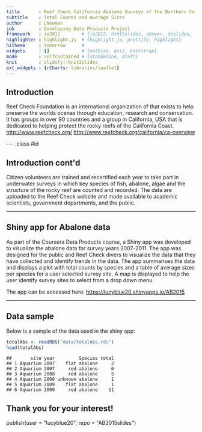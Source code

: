 ```yaml
---
title       : Reef Check California Abalone Surveys of the Northern California Coast
subtitle    : Total Counts and Average Sizes
author      : LNewman 
job         : Developing Data Products Project
framework   : io2012        # {io2012, html5slides, shower, dzslides, ...}
highlighter : highlight.js  # {highlight.js, prettify, highlight}
hitheme     : tomorrow      # 
widgets     : []            # {mathjax, quiz, bootstrap}
mode        : selfcontained # {standalone, draft}
knit        : slidify::knit2slides
ext_widgets : {rCharts: libraries/leaflet}
---
```


## Introduction

Reef Check Foundation is an international organization of that exists to help preserve the worlds ocenas through education, research and conservation.  It has groups in over 90 countries and a group in California, USA that is dedicated to helping protect the rocky reefs of the California Coast. http://www.reefcheck.org/  http://www.reefcheck.org/california/ca-overview


--- .class #id 

## Introduction cont'd

Citizen volunteers are trained and recertified each year to take part in underwater surveys in which key species of fish, abalone, algae and the structure of the rocky reef are counted and recorded.  The data are uploaded to the Reef Check website and made available to academic scientists, government departments, and the public.

--- 

## Shiny app for Abalone data

As part of the Coursera Data Products course, a Shiny app was developed to visualize the abalone data for survey years 2007-2011.  The app was designed for the public and Reef Check divers to visualize the data that they have collected and identify trends in the data. The app summarises the data and displays a plot with total counts by species and a table of average sizes per species for a user selected survey site.  A map is displayed to help the user identify survey sites to select from a drop down menu.

The app can be accessed here: https://lucyblue20.shinyapps.io/AB2015

---


## Data sample

Below is a sample of the data used in the shiny app:


```r
totalAbs <- readRDS("data/totalAbs.rds")
head(totalAbs)
```

```
##       site year         Species total
## 1 Aquarium 2007    flat abalone     2
## 2 Aquarium 2007     red abalone     6
## 3 Aquarium 2008     red abalone     5
## 4 Aquarium 2008 unknown abalone     1
## 5 Aquarium 2009    flat abalone     1
## 6 Aquarium 2009     red abalone    11
```
Thank you for your interest!
---
 publish(user = "lucyblue20", repo = "AB2015slides")
